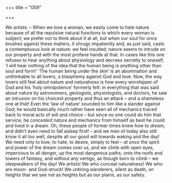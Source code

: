 +++
title = "059"

+++

*We artists.* – When we love a woman, we easily come to hate nature because of all the repulsive natural functions to which every woman is subject; we prefer not to think about it at all, but when our soul for once brushes against these matters, it shrugs impatiently and, as just said, casts a contemptuous look at nature: we feel insulted; nature seems to intrude on our property and with the most profane hands at that. In cases like this one refuses to hear anything about physiology and decrees secretly to oneself, ‘I will hear nothing of the idea that the human being is anything other than soul and form\!’ ‘The human being under the skin’ is an abomination and unthinkable to all lovers, a blasphemy against God and love. Now, the way lovers still feel about nature and naturalness is how every worshipper of God and his ‘holy omnipotence’ formerly felt: in everything that was said about nature by astronomers, geologists, physiologists, and doctors, he saw an intrusion on his choicest property and thus an attack – and a shameless one at that\! Even the ‘law of nature’ sounded to him like a slander against God; he would basically much rather have seen all of mechanics traced back to moral acts of will and choice – but since no one could do him that service, he *concealed* nature and mechanics from himself as best he could and lived in a dream. Oh, these people of former times knew how to *dream,* and didn’t even need to fall asleep first\! – and we men of today also still know it all too well, despite all our good will towards waking and the day\! We need only to love, to hate, to desire, simply to feel – *at once* the spirit and power of the dream comes over us, and we climb with open eyes, impervious to all danger, up the most dangerous paths, onto the roofs and towers of fantasy, and without any vertigo, as though born to climb – we sleepwalkers of the day\! We artists\! We who conceal naturalness\! We who are moon- and God-struck\! We untiring wanderers, silent as death, on heights that we see not as heights but as our plains, as our safety.


